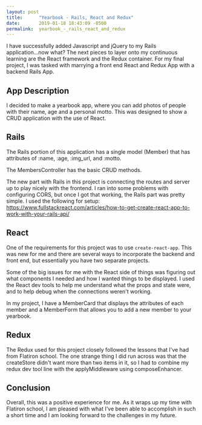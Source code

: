 ```yaml
---
layout: post
title:      "Yearbook - Rails, React and Redux"
date:       2019-01-18 18:43:09 -0500
permalink:  yearbook_-_rails_react_and_redux
---
```



I have successfully added Javascript and jQuery to my Rails application...now what? The next pieces to layer onto my continuous learning are the React  framework and the Redux container. For my final project, I was tasked with marrying a front end React and Redux App with a backend Rails App.

## App Description

I decided to make a yearbook app, where you can add photos of people with their name, age and a personal motto. This was designed to show a CRUD application with the use of React.

## Rails

The Rails portion of this application has a single model (Member) that has attributes of :name, :age, :img_url, and :motto.

The MembersController has the basic CRUD methods.

The new part with Rails in this project is connecting the routes and server up to play nicely with the frontend. I ran into some problems with configuring CORS, but once I got that working, the Rails part was pretty simple. I used the following for setup: https://www.fullstackreact.com/articles/how-to-get-create-react-app-to-work-with-your-rails-api/

## React

One of the requirements for this project was to use ``create-react-app``. This was new for me and there are several ways to incorporate the backend and front end, but essentially you have two separate projects.

Some of the big issues for me with the React side of things was figuring out what components I needed and how I wanted things to be displayed. I used the React dev tools to help me understand what the props and state were, and to help debug when the connections weren't working. 

In my project, I have a MemberCard that displays the attributes of each member and a MemberForm that allows you to add a new member to your yearbook.

## Redux
The Redux used for this project closely followed the lessons that I've had from Flatiron school. The one strange thing I did run across was that the createStore didn't want more than two items in it, so I had to combine my redux dev tool line with the applyMiddleware using composeEnhancer.

## Conclusion

Overall, this was a positive experience for me. As it wraps up my time with Flatiron school, I am pleased with what I've been able to accomplish in such a short time and I am looking forward to the challenges in my future.


